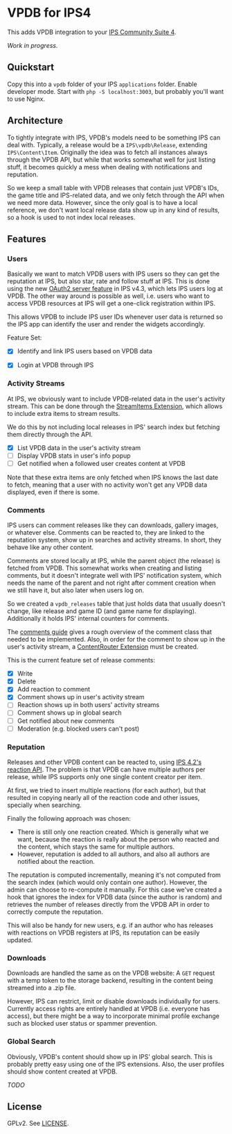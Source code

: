 # VPDB for IPS4

This adds VPDB integration to your [IPS Community Suite 4](http://invisionpower.com/).

*Work in progress.*

## Quickstart

Copy this into a `vpdb` folder of your IPS `applications` folder. Enable 
developer mode. Start with `php -S localhost:3003`, but probably you'll want to
use Nginx.

## Architecture

To tightly integrate with IPS, VPDB's models need to be something IPS can deal 
with. Typically, a release would be a `IPS\vpdb\Release`, extending 
`IPS\Content\Item`. Originally the idea was to fetch all instances always 
through the VPDB API, but while that works somewhat well for just listing stuff,
it becomes quickly a mess when dealing with notifications and reputation.

So we keep a small table with VPDB releases that contain just VPDB's IDs, the
game title and IPS-related data, and we only fetch through the API when we need
more data. However, since the only goal is to have a local reference, we don't
want local release data show up in any kind of results, so a hook is used to
not index local releases.

## Features

### Users

Basically we want to match VPDB users with IPS users so they can get the
reputation at IPS, but also star, rate and follow stuff at IPS. This is done
using the new [OAuth2 server feature](https://invisioncommunity.com/news/product-updates/43-sign-in-from-other-sites-using-oauth-r1058/)
in IPS v4.3, which lets IPS users log at VPDB. The other way around is possible
as well, i.e. users who want to access VPDB resources at IPS will get a 
one-click registration within IPS.

This allows VPDB to include IPS user IDs whenever user data is returned so
the IPS app can identify the user and render the widgets accordingly.

Feature Set:

- [X] Identify and link IPS users based on VPDB data
- [X] Login at VPDB through IPS


### Activity Streams

At IPS, we obviously want to include VPDB-related data in the user's activity
stream. This can be done through the [StreamItems Extension](https://invisioncommunity.com/developers/docs/development/extensions/corestreamitems-r161/),
which allows to include extra items to stream results.

We do this by not including local releases in IPS' search index but fetching
them directly through the API. 

- [X] List VPDB data in the user's activity stream
- [ ] Display VPDB stats in user's info popup
- [ ] Get notified when a followed user creates content at VPDB

Note that these extra items are only fetched when IPS knows the last date to
fetch, meaning that a user with no activity won't get any VPDB data displayed,
even if there is some.

### Comments

IPS users can comment releases like they can downloads, gallery images, or 
whatever else. Comments can be reacted to, they are linked to the reputation 
system, show up in searches and activity streams. In short, they behave like 
any other content.

Comments are stored locally at IPS, while the parent object (the release) is
fetched from VPDB. This somewhat works when creating and listing comments, but
it doesn't integrate well with IPS' notification system, which needs the name
of the parent and not right after comment creation when we still have it, but
also later when users log on.

So we created a `vpdb_releases` table that just holds data that usually doesn't
change, like release and game ID (and game name for displaying). Additionally
it holds IPS' internal counters for comments.

The [comments guide](https://invisioncommunity.com/developers/docs/fundamentals/comments/the-comment-model-r108/)
gives a rough overview of the comment class that needed to be implemented. Also,
in order for the comment to show up in the user's activity stream, a 
[ContentRouter Extension](https://invisioncommunity.com/developers/docs/development/extensions/the-corecontentrouter-extension-r101/)
must be created.

This is the current feature set of release comments:

- [X] Write
- [X] Delete
- [X] Add reaction to comment
- [X] Comment shows up in user's activity stream
- [ ] Reaction shows up in both users' activity streams
- [ ] Comment shows up in global search
- [ ] Get notified about new comments
- [ ] Moderation (e.g. blocked users can't post)

### Reputation

Releases and other VPDB content can be reacted to, using [IPS 4.2's
reaction API](https://invisioncommunity.com/news/product-updates/new-reactions-r1016/).
The problem is that VPDB can have multiple authors per release, while IPS 
supports only one single content creator per item.

At first, we tried to insert multiple reactions (for each author), but that 
resulted in copying nearly all of the reaction code and other issues, specially
when searching.

Finally the following approach was chosen:

- There is still only one reaction created. Which is generally what we want, 
  because the reaction is really about the person who reacted and the content,
  which stays the same for multiple authors.
- However, reputation is added to all authors, and also all authors are 
  notified about the reaction.
  
The reputation is computed incrementally, meaning it's not computed from the
search index (which would only contain one author). However, the admin can 
choose to re-compute it manually. For this case we've created a hook that 
ignores the index for VPDB data (since the author is random) and retrieves the
number of releases directly from the VPDB API in order to correctly compute the 
reputation.

This will also be handy for new users, e.g. if an author who has releases
with reactions on VPDB registers at IPS, its reputation can be easily updated.  

### Downloads

Downloads are handled the same as on the VPDB website: A `GET` request with a 
temp token to the storage backend, resulting in the content being streamed into
a .zip file.

However, IPS can restrict, limit or disable downloads individually for users.
Currently access rights are entirely handled at VPDB (i.e. everyone has access),
but there might be a way to incorporate minimal profile exchange such as blocked
user status or spammer prevention.

### Global Search

Obviously, VPDB's content should show up in IPS' global search. This is probably
pretty easy using one of the IPS extensions. Also, the user profiles should 
show content created at VPDB.

*TODO*

## License

GPLv2. See [LICENSE](LICENSE).